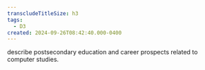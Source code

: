 ```yaml
---
transcludeTitleSize: h3
tags:
  - D3
created: 2024-09-26T08:42:40.000-0400
---
```

describe postsecondary education and career prospects related to computer studies.